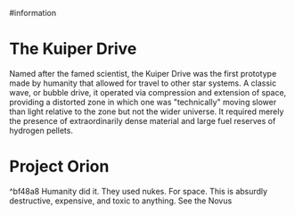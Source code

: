 #information 
# The Kuiper Drive
Named after the famed scientist, the Kuiper Drive was the first prototype made by humanity that allowed for travel to other star systems. A classic wave, or bubble drive, it operated via compression and extension of space, providing a distorted zone in which one was "technically" moving slower than light relative to the zone but not the wider universe. It required merely the presence of extraordinarily dense material and large fuel reserves of hydrogen pellets. 

# Project Orion

^bf48a8
Humanity did it. They used nukes. For space. This is absurdly destructive, expensive, and toxic to anything. See the Novus